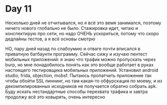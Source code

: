 # Day 11

Несколько дней не отчитывался, но я всё это вемя занимался, поэтому ничего нового глобально не было. Стажировка идет, читаю и конспектирую про сети, но надо ОЧЕНЬ ускориться, потому что скоро дедлайны тестов, а я всё основы смотрю

НО, пару дней назад по слабоумию и отваге почти вписался в приватную багбаунти программу. Сейчас сижу и изучаю пентест мобильных приложений: я знаю что трафик можно пропускать через burp, но мне понадобилось понять как это вообще работает в руках настоящего тестировщика мобильных приложений. Установил android studio, frida, objection, mobsf. Пытаюсь пропатчить приложение так чтобы обойти SSL пиннинг, но там какая-то обфурскация по моему, и из декомпилированных исходников не получается обратно собрать apk. Буду искать нестандартные способы перехвата трафика и завтра продолжу всё это ковырять, очень интересно